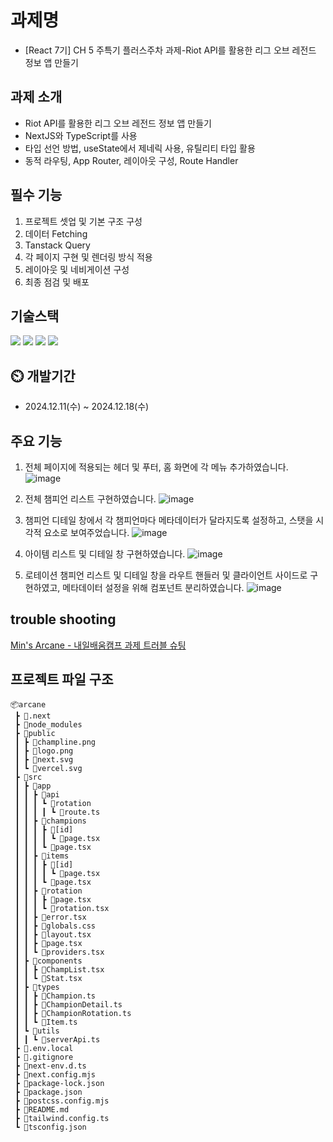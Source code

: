 # 과제명

- [React 7기] CH 5 주특기 플러스주차 과제-Riot API를 활용한 리그 오브 레전드 정보 앱 만들기

## 과제 소개

- Riot API를 활용한 리그 오브 레전드 정보 앱 만들기
- NextJS와 TypeScript를 사용
- 타입 선언 방법, useState에서 제네릭 사용, 유틸리티 타입 활용
- 동적 라우팅, App Router, 레이아웃 구성, Route Handler

## 필수 기능

1. 프로젝트 셋업 및 기본 구조 구성
2. 데이터 Fetching
3. Tanstack Query
4. 각 페이지 구현 및 렌더링 방식 적용
5. 레이아웃 및 네비게이션 구성
6. 최종 점검 및 배포

## 기술스택

<div>
<img src="https://img.shields.io/badge/Next.js-000000?style=flat-square&logo=Next.js&logoColor=white"/>
<img src="https://img.shields.io/badge/Typescript-3178C6?style=flat-square&logo=Typescript&logoColor=white"/>
<img src="https://img.shields.io/badge/Tailwind CSS-06B6D4?style=flat-square&logo=Tailwind CSS&logoColor=white"/>
<img src="https://img.shields.io/badge/React-61DAFB?style=flat-square&logo=React&logoColor=black"/>
</div>

## ⏲️ 개발기간

- 2024.12.11(수) ~ 2024.12.18(수)

## 주요 기능
1. 전체 페이지에 적용되는 헤더 및 푸터, 홈 화면에 각 메뉴 추가하였습니다.
![image](https://github.com/user-attachments/assets/c232bbc4-01e4-4e9b-b5e2-cd1e45c4e67c)

2. 전체 챔피언 리스트 구현하였습니다.
![image](https://github.com/user-attachments/assets/286a44b1-2d7d-4acc-89c8-14e81cf1151d)

3. 챔피언 디테일 창에서 각 챔피언마다 메타데이터가 달라지도록 설정하고, 스탯을 시각적 요소로 보여주었습니다.
![image](https://github.com/user-attachments/assets/c1a95864-e5e8-47c2-8a91-1c8fe6ce03d7)

4. 아이템 리스트 및 디테일 창 구현하였습니다.
![image](https://github.com/user-attachments/assets/c32d3f2a-dc75-4e11-b4ce-62f2d8cbd789)

5. 로테이션 챔피언 리스트 및 디테일 창을 라우트 핸들러 및 클라이언트 사이드로 구현하였고, 메타데이터 설정을 위해 컴포넌트 분리하였습니다.
![image](https://github.com/user-attachments/assets/0819d6c1-2c9b-43fd-a655-9b8a1499d001)


## trouble shooting
[Min's Arcane - 내일배움캠프 과제 트러블 슈팅](https://velog.io/@kang1129/Mins-Arcane-%EB%82%B4%EC%9D%BC%EB%B0%B0%EC%9B%80%EC%BA%A0%ED%94%84-%EA%B3%BC%EC%A0%9C-%ED%8A%B8%EB%9F%AC%EB%B8%94-%EC%8A%88%ED%8C%85)

## 프로젝트 파일 구조

```
📦arcane
 ┣ 📂.next
 ┣ 📂node_modules
 ┣ 📂public
 ┃ ┣ 📜champline.png
 ┃ ┣ 📜logo.png
 ┃ ┣ 📜next.svg
 ┃ ┗ 📜vercel.svg
 ┣ 📂src
 ┃ ┣ 📂app
 ┃ ┃ ┣ 📂api
 ┃ ┃ ┃ ┗ 📂rotation
 ┃ ┃ ┃ ┃ ┗ 📜route.ts
 ┃ ┃ ┣ 📂champions
 ┃ ┃ ┃ ┣ 📂[id]
 ┃ ┃ ┃ ┃ ┗ 📜page.tsx
 ┃ ┃ ┃ ┗ 📜page.tsx
 ┃ ┃ ┣ 📂items
 ┃ ┃ ┃ ┣ 📂[id]
 ┃ ┃ ┃ ┃ ┗ 📜page.tsx
 ┃ ┃ ┃ ┗ 📜page.tsx
 ┃ ┃ ┣ 📂rotation
 ┃ ┃ ┃ ┣ 📜page.tsx
 ┃ ┃ ┃ ┗ 📜rotation.tsx
 ┃ ┃ ┣ 📜error.tsx
 ┃ ┃ ┣ 📜globals.css
 ┃ ┃ ┣ 📜layout.tsx
 ┃ ┃ ┣ 📜page.tsx
 ┃ ┃ ┗ 📜providers.tsx
 ┃ ┣ 📂components
 ┃ ┃ ┣ 📜ChampList.tsx
 ┃ ┃ ┗ 📜Stat.tsx
 ┃ ┣ 📂types
 ┃ ┃ ┣ 📜Champion.ts
 ┃ ┃ ┣ 📜ChampionDetail.ts
 ┃ ┃ ┣ 📜ChampionRotation.ts
 ┃ ┃ ┗ 📜Item.ts
 ┃ ┗ 📂utils
 ┃ ┃ ┗ 📜serverApi.ts
 ┣ 📜.env.local
 ┣ 📜.gitignore
 ┣ 📜next-env.d.ts
 ┣ 📜next.config.mjs
 ┣ 📜package-lock.json
 ┣ 📜package.json
 ┣ 📜postcss.config.mjs
 ┣ 📜README.md
 ┣ 📜tailwind.config.ts
 ┗ 📜tsconfig.json
```
